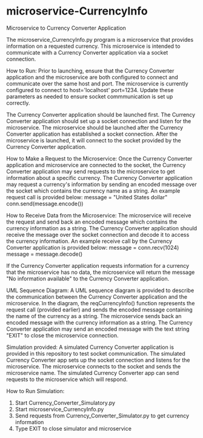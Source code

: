# microservice-CurrencyInfo
Microservice to Currency Converter Application

The microservice_CurrencyInfo.py program is a microservice that provides information on a requested currency.
This microservice is intended to communicate with a Currency Converter application via a socket connection.

How to Run:
Prior to launching, ensure that the Currency Converter application and the microservice are both configured to connect and communicate over the same host and port.
The microservice is currently configured to connect to host='localhost' port=1234. Update these parameters as needed to ensure socket commmunication
is set up correctly.

The Currency Converter application should be launched first. The Currency Converter application should set up a socket connection and listen for the microservice.
The microservice should be launched after the Currency Converter application has established a socket connection. After the microservice is launched, it 
will connect to the socket provided by the Currency Converter application.

How to Make a Request to the Microservice:
Once the Currency Converter application and microservice are connected to the socket, the Currency Converter application may send requests to 
the microservice to get information about a specific currency. The Currency Converter application may request a currency's information by sending an
encoded message over the socket which contains the currency name as a string. An example request call is provided below:
    message = "United States dollar"
    conn.send(message.encode())

How to Receive Data from the Microservice:
The microservice will receive the request and send back an encoded message which contains the currency information as a string. The Currency Converter
application should receive the message over the socket connection and decode it to access the currency information. An example receive call by the Currency Converter
application is provided below:
    message = conn.recv(1024)
    message = message.decode()

If the Currency Converter application requests information for a currency that the microservice has no data, the microservice will return the message
"No information available" to the Currency Converter application.

UML Sequence Diagram:
A UML sequence diagram is provided to describe the communication between the Currency Converter application and the microservice.
In the diagram, the reqCurrencyInfo() function represents the request call (provided earlier) and sends the encoded message containing the name of the currency as a string.
The microservice sends back an encoded message with the currency information as a string.
The Currency Converter application may send an encoded message with the text string "EXIT" to close the microservice connection.



Simulation provided:
A simulated Currency Converter application is provided in this repository to test socket communication.
The simulated Currency Converter app sets up the socket connection and listens for the microservice.
The microservice connects to the socket and sends the microservice name.
The simulated Currency Converter app can send requests to the microservice which will respond.

How to Run Simulation:
1. Start Currency_Converter_Simulatory.py
2. Start microservice_CurrencyInfo.py
3. Send requests from Currency_Converter_Simulator.py to get currency information
4. Type EXIT to close simulator and microservice

